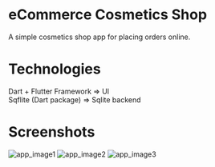 # eCommerce Cosmetics Shop

A simple cosmetics shop app for placing orders online.

# Technologies

Dart + Flutter Framework => UI  
Sqflite (Dart package) => Sqlite backend

# Screenshots
![app_image1](https://user-images.githubusercontent.com/55505135/147201333-ce9211ab-c884-430a-aa8c-3c252c7a7287.png)
![app_image2](https://user-images.githubusercontent.com/55505135/147201338-1bfbc0b8-4e04-4646-907f-73b632b1bf0f.png)
![app_image3](https://user-images.githubusercontent.com/55505135/147201341-69c7ca07-05cf-44b3-b93d-81acc86b0aaf.png)
